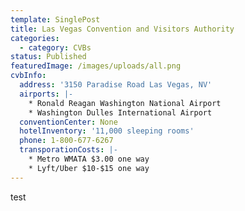 ```yaml
---
template: SinglePost
title: Las Vegas Convention and Visitors Authority
categories:
  - category: CVBs
status: Published
featuredImage: /images/uploads/all.png
cvbInfo:
  address: '3150 Paradise Road Las Vegas, NV'
  airports: |-
    * Ronald Reagan Washington National Airport
    * Washington Dulles International Airport 
  conventionCenter: None
  hotelInventory: '11,000 sleeping rooms'
  phone: 1-800-677-6267
  transporationCosts: |-
    * Metro WMATA $3.00 one way
    * Lyft/Uber $10-$15 one way
---
```

test
